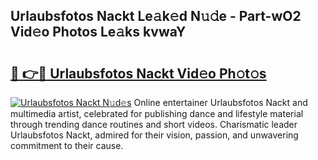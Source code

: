 ## Urlaubsfotos Nackt Le𝚊k𝚎d N𝚞𝚍e - Part-wO2 Vid𝚎o Photos Le𝚊ks kvwaY

# <h2><a href="http://fb8wtr.evod.top/?m=Urlaubsfotos+Nackt">🔗 👉🔴 Urlaubsfotos Nackt Vid𝚎o Ph𝚘t𝚘s</a></h2>

[![Urlaubsfotos Nackt N𝚞d𝚎s](https://i.imgur.com/8V9OHl7.gif)](http://fb8wtr.evod.top/?m=Urlaubsfotos+Nackt)
Online entertainer Urlaubsfotos Nackt and multimedia artist, celebrated for publishing dance and lifestyle material through trending dance routines and short videos. Charismatic leader Urlaubsfotos Nackt, admired for their vision, passion, and unwavering commitment to their cause. 
